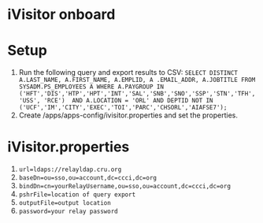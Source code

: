 # iVisitor onboard

# Setup
1. Run the following query and export results to CSV: `SELECT DISTINCT A.LAST_NAME, A.FIRST_NAME, A.EMPLID, A
.EMAIL_ADDR, A.JOBTITLE
FROM SYSADM.PS_EMPLOYEES A
WHERE A.PAYGROUP IN ('HFT','DIS','HTP','HPT','INT','SAL','SNB','SNO','SSP','STN','TFH','USS', 'RCE') 
AND A.LOCATION = 'ORL' AND DEPTID NOT IN ('UCF','IM','CITY','EXEC','TOI','PARC','CHSORL','AIAFSE7');`
2. Create /apps/apps-config/ivisitor.properties and set the properties.

# iVisitor.properties
1. `url=ldaps://relayldap.cru.org`
2. `baseDn=ou=sso,ou=account,dc=ccci,dc=org`
3. `bindDn=cn=yourRelayUsername,ou=sso,ou=account,dc=ccci,dc=org`
4. `pshrFile=location of query export`
5. `outputFile=output location`
6. `password=your relay password`